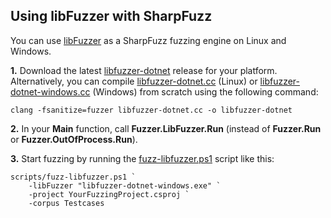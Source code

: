 ## Using libFuzzer with SharpFuzz

You can use [libFuzzer] as a SharpFuzz fuzzing engine on Linux and Windows.

**1.** Download the latest [libfuzzer-dotnet] release for your platform.
Alternatively, you can compile [libfuzzer-dotnet.cc] (Linux) or
[libfuzzer-dotnet-windows.cc] (Windows) from scratch using the
following command:

```shell
clang -fsanitize=fuzzer libfuzzer-dotnet.cc -o libfuzzer-dotnet
```

**2.** In your **Main** function, call **Fuzzer.LibFuzzer.Run**
(instead of **Fuzzer.Run** or **Fuzzer.OutOfProcess.Run**).

**3.** Start fuzzing by running the [fuzz-libfuzzer.ps1] script like this:

```shell
scripts/fuzz-libfuzzer.ps1 `
    -libFuzzer "libfuzzer-dotnet-windows.exe" `
    -project YourFuzzingProject.csproj `
    -corpus Testcases
```

[libFuzzer]: http://llvm.org/docs/LibFuzzer.html
[libfuzzer-dotnet]: https://github.com/Metalnem/libfuzzer-dotnet/releases
[libfuzzer-dotnet.cc]: https://github.com/Metalnem/libfuzzer-dotnet/blob/master/libfuzzer-dotnet.cc
[libfuzzer-dotnet-windows.cc]: https://github.com/Metalnem/libfuzzer-dotnet/blob/master/libfuzzer-dotnet-windows.cc
[fuzz-libfuzzer.ps1]: https://raw.githubusercontent.com/Metalnem/sharpfuzz/master/scripts/fuzz-libfuzzer.ps1
